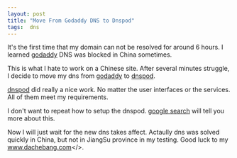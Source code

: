 ```yaml
---
layout: post
title: "Move From Godaddy DNS to Dnspod"
tags:  dns
---
```


It's the first time that my domain can not be resolved for around 6 hours. I learned <a href='http://www.godaddy.com'>godaddy</a> DNS was blocked in China sometimes.

This is what I hate to work on a Chinese site. After several minutes struggle, I decide to move my dns from <a href='http://www.godaddy.com'>godaddy</a> to <a href='https://www.dnspod.cn/'>dnspod</a>.

<a href='https://www.dnspod.cn/'>dnspod</a> did really a nice work. No matter the user interfaces or the services. All of them  meet my requirements. 

I don't want to repeat how to setup the dnspod. <a href='https://www.google.com/search?q=dns+godaddy+dnspod&oq=dns+godaddy+dnspod&sugexp=chrome,mod=1&sourceid=chrome&ie=UTF-8'>google search</a> will tell you more about this.

Now I will just wait for the new dns takes affect. Actaully dns was solved quickly in China, but not in JiangSu province in my testing. Good luck to my <a href='http://www.dachebang.com'>www.dachebang.com</>.

